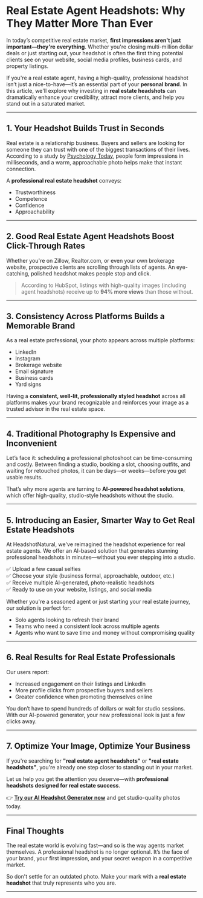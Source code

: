 # Real Estate Agent Headshots: Why They Matter More Than Ever

In today’s competitive real estate market, **first impressions aren't just important—they're everything**. Whether you're closing multi-million dollar deals or just starting out, your headshot is often the first thing potential clients see on your website, social media profiles, business cards, and property listings.

If you're a real estate agent, having a high-quality, professional headshot isn’t just a nice-to-have—it’s an essential part of your **personal brand**. In this article, we'll explore why investing in **real estate headshots** can dramatically enhance your credibility, attract more clients, and help you stand out in a saturated market.

---

## 1. Your Headshot Builds Trust in Seconds

Real estate is a relationship business. Buyers and sellers are looking for someone they can trust with one of the biggest transactions of their lives. According to a study by [Psychology Today](https://www.psychologytoday.com/us/blog/words-matter/201601/the-power-first-impressions), people form impressions in milliseconds, and a warm, approachable photo helps make that instant connection.

A **professional real estate headshot** conveys:

- Trustworthiness  
- Competence  
- Confidence  
- Approachability  

---

## 2. Good Real Estate Agent Headshots Boost Click-Through Rates

Whether you're on Zillow, Realtor.com, or even your own brokerage website, prospective clients are scrolling through lists of agents. An eye-catching, polished headshot makes people stop and click.

> According to HubSpot, listings with high-quality images (including agent headshots) receive up to **94% more views** than those without.

---

## 3. Consistency Across Platforms Builds a Memorable Brand

As a real estate professional, your photo appears across multiple platforms:

- LinkedIn  
- Instagram  
- Brokerage website  
- Email signature  
- Business cards  
- Yard signs  

Having a **consistent, well-lit, professionally styled headshot** across all platforms makes your brand recognizable and reinforces your image as a trusted advisor in the real estate space.

---

## 4. Traditional Photography Is Expensive and Inconvenient

Let’s face it: scheduling a professional photoshoot can be time-consuming and costly. Between finding a studio, booking a slot, choosing outfits, and waiting for retouched photos, it can be days—or weeks—before you get usable results.

That’s why more agents are turning to **AI-powered headshot solutions**, which offer high-quality, studio-style headshots without the studio.

---

## 5. Introducing an Easier, Smarter Way to Get Real Estate Headshots

At HeadshotNatural, we've reimagined the headshot experience for real estate agents. We offer an AI-based solution that generates stunning professional headshots in minutes—without you ever stepping into a studio.

✅ Upload a few casual selfies  
✅ Choose your style (business formal, approachable, outdoor, etc.)  
✅ Receive multiple AI-generated, photo-realistic headshots  
✅ Ready to use on your website, listings, and social media

Whether you're a seasoned agent or just starting your real estate journey, our solution is perfect for:

- Solo agents looking to refresh their brand  
- Teams who need a consistent look across multiple agents  
- Agents who want to save time and money without compromising quality  

---

## 6. Real Results for Real Estate Professionals

Our users report:

- Increased engagement on their listings and LinkedIn  
- More profile clicks from prospective buyers and sellers  
- Greater confidence when promoting themselves online  

You don’t have to spend hundreds of dollars or wait for studio sessions. With our AI-powered generator, your new professional look is just a few clicks away.

---

## 7. Optimize Your Image, Optimize Your Business

If you're searching for **"real estate agent headshots"** or **"real estate headshots"**, you're already one step closer to standing out in your market.

Let us help you get the attention you deserve—with **professional headshots designed for real estate success**.

👉 **[Try our AI Headshot Generator now](https://www.headshotnatural.com/real-estate-headshot)** and get studio-quality photos today.

---

## Final Thoughts

The real estate world is evolving fast—and so is the way agents market themselves. A professional headshot is no longer optional. It’s the face of your brand, your first impression, and your secret weapon in a competitive market.

So don't settle for an outdated photo. Make your mark with a **real estate headshot** that truly represents who you are.

---

